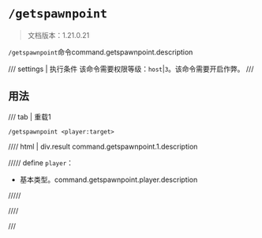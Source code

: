 # `/getspawnpoint`

> 文档版本：1.21.0.21

`/getspawnpoint`命令command.getspawnpoint.description

/// settings | 执行条件
该命令需要权限等级：`host`|`3`。该命令需要开启作弊。
///

## 用法

/// tab | 重载1
```mcfunction
/getspawnpoint <player:target>
```

//// html | div.result
command.getspawnpoint.1.description

///// define
`player`：<!-- md:samp target -->

- 基本类型。command.getspawnpoint.player.description


/////

////

///
